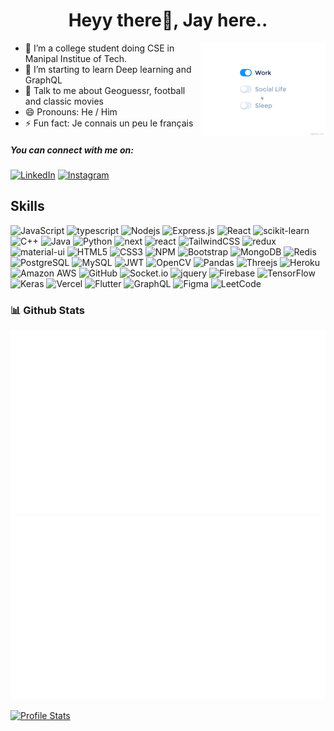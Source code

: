 <h1 align="center">Heyy there👋, Jay here..</h1>

<img src="https://github.com/jayy-patell/jayy-patell/blob/main/assets/life_balance.gif" alt="side Image" align="right" width="200" height="auto" />
  
  - 🔭 I’m a college student doing CSE in Manipal Institue of Tech.
  - 🌱 I’m starting to learn Deep learning and GraphQL
  - 💬 Talk to me about Geoguessr, football and classic movies
  - 😄 Pronouns: He / Him
  - ⚡ Fun fact: Je connais un peu le français

<h5>You can connect with me on: </h5>

[![LinkedIn](https://img.shields.io/badge/linkedin-%230077B5.svg?style=for-the-badge&logo=linkedin&logoColor=white)](https://www.linkedin.com/in/jay-patel-425219225/)
[![Instagram](https://img.shields.io/badge/Instagram-%23E4405F.svg?style=for-the-badge&logo=Instagram&logoColor=white)](https://www.instagram.com/jaypatell01/)

## Skills

![JavaScript](https://img.shields.io/badge/-JavaScript-black?style=flat-square&logo=javascript)
![typescript](https://img.shields.io/badge/TypeScript-3178C6?style=flat-square&logo=typescript&logoColor=white)
![Nodejs](https://img.shields.io/badge/-Nodejs-black?style=flat-square&logo=Node.js)
![Express.js](https://img.shields.io/badge/express.js-%23404d59.svg?style=flat-square&logo=express&logoColor=%2361DAFB)
![React](https://img.shields.io/badge/-React-black?style=flat-square&logo=react)
![scikit-learn](https://img.shields.io/badge/scikit--learn-%23F7931E.svg?style=flat-square&logo=scikit-learn&logoColor=white)
![C++](https://img.shields.io/badge/-C++-00599C?style=flat-square&logo=c)
![Java](https://img.shields.io/badge/java-%23ED8B00.svg?style=flat-square&logo=openjdk&logoColor=white)
![Python](https://img.shields.io/badge/-Python-black?style=flat-square&logo=Python)
![next](https://img.shields.io/badge/Next-000000?style=flat-square&logo=nextdotjs&logoColor=FFFFFF)
![react](https://img.shields.io/badge/React-20232A?style=flat-square&logo=react&logoColor=61DAFB)
![TailwindCSS](https://img.shields.io/badge/tailwindcss-%2338B2AC.svg?style=flat-square&logo=tailwind-css&logoColor=white)
![redux](https://img.shields.io/badge/Redux-593D88?style=flat-square&logo=redux&logoColor=white)
![material-ui](https://img.shields.io/badge/Material_UI-0081CB?style=flat-square&logo=mui&logoColor=white)
![HTML5](https://img.shields.io/badge/-HTML5-E34F26?style=flat-square&logo=html5&logoColor=white)
![CSS3](https://img.shields.io/badge/-CSS3-1572B6?style=flat-square&logo=css3)
![NPM](https://img.shields.io/badge/NPM-%23CB3837.svg?style=flat-square&logo=npm&logoColor=white)
![Bootstrap](https://img.shields.io/badge/bootstrap-%238511FA.svg?style=flat-square&logo=bootstrap&logoColor=white)
![MongoDB](https://img.shields.io/badge/-MongoDB-black?style=flat-square&logo=mongodb)
![Redis](https://img.shields.io/badge/-Redis-black?style=flat-square&logo=Redis)
![PostgreSQL](https://img.shields.io/badge/-PostgreSQL-336791?style=flat-square&logo=postgresql)
![MySQL](https://img.shields.io/badge/-MySQL-black?style=flat-square&logo=mysql)
![JWT](https://img.shields.io/badge/JWT-black?style=flat-square&logo=JSON%20web%20tokens)
![OpenCV](https://img.shields.io/badge/opencv-%23white.svg?style=flat-square&logo=opencv&logoColor=white)
![Pandas](https://img.shields.io/badge/pandas-%23150458.svg?style=flat-square&logo=pandas&logoColor=white)
![Threejs](https://img.shields.io/badge/threejs-black?style=flat-square&logo=three.js&logoColor=white)
![Heroku](https://img.shields.io/badge/-Heroku-430098?style=flat-square&logo=heroku)
![Amazon AWS](https://img.shields.io/badge/Amazon%20AWS-232F3E?style=flat-square&logo=amazon-aws)
![GitHub](https://img.shields.io/badge/-GitHub-181717?style=flat-square&logo=github)
![Socket.io](https://img.shields.io/badge/Socket.io-black?style=flat-square&logo=socket.io&badgeColor=010101)
![jquery](https://img.shields.io/badge/jQuery-0769AD?style=flat-square&logo=jquery&logoColor=white)
![Firebase](https://img.shields.io/badge/firebase-%23039BE5.svg?style=flat-square&logo=firebase)
![TensorFlow](https://img.shields.io/badge/TensorFlow-%23FF6F00.svg?style=flat-square&logo=TensorFlow&logoColor=white)
![Keras](https://img.shields.io/badge/Keras-%23D00000.svg?style=flat-square&logo=Keras&logoColor=white)
![Vercel](https://img.shields.io/badge/vercel-%23000000.svg?style=flat-square&logo=vercel&logoColor=white)
![Flutter](https://img.shields.io/badge/Flutter-%2302569B.svg?style=flat-square&logo=Flutter&logoColor=white)
![GraphQL](https://img.shields.io/badge/-GraphQL-E10098?style=flat-square&logo=graphql&logoColor=white)
![Figma](https://img.shields.io/badge/figma-%23F24E1E.svg?style=flat-square&logo=figma&logoColor=white)
![LeetCode](https://img.shields.io/badge/LeetCode-000000?style=flat-square&logo=LeetCode&logoColor=#d16c06)


### 📊 Github Stats
<a href='https://github.com/jayy-patell/github-stats'>
  
![Jay's Github Stats](https://raw.githubusercontent.com/jayy-patell/github-stats/master/generated/overview.svg#gh-dark-mode-only)
![Jay's Languages](https://raw.githubusercontent.com/jayy-patell/github-stats/master/generated/languages.svg#gh-dark-mode-only)

![Profile Stats](https://komarev.com/ghpvc/?username=jayy-patell&color=blue)
